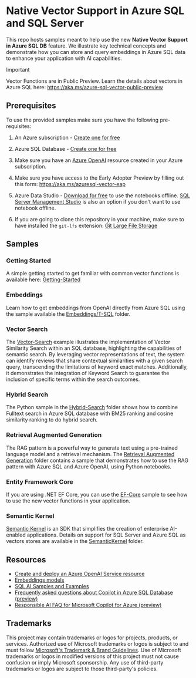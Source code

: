 # Native Vector Support in Azure SQL and SQL Server

This repo hosts samples meant to help use the new **Native Vector Support in Azure SQL DB** feature. We illustrate key technical concepts and demonstrate how you can store and query embeddings in Azure SQL data to enhance your application with AI capabilities.

> [!IMPORTANT]  
> Vector Functions are in Public Preview. Learn the details about vectors in Azure SQL here: https://aka.ms/azure-sql-vector-public-preview

## Prerequisites

To use the provided samples make sure you have the following pre-requisites:

1. An Azure subscription - [Create one for free](https://azure.microsoft.com/pricing/purchase-options/azure-account)

1. Azure SQL Database - [Create one for free](https:/learn.microsoft.com/azure/azure-sql/database/free-offer?view=azuresql)

1. Make sure you have an [Azure OpenAI](https://learn.microsoft.com/azure/ai-services/openai/overview) resource created in your Azure subscription.

1. Make sure you have access to the Early Adopter Preview by filling out this form: https://aka.ms/azuresql-vector-eap

1. Azure Data Studio - [Download for free](https://learn.microsoft.com/azure-data-studio/download-azure-data-studio) to use the notebooks offline. [SQL Server Management Studio](https://learn.microsoft.com/sql/ssms/download-sql-server-management-studio-ssms) is also an option if you don't want to use notebook offline.

1. If you are going to clone this repository in your machine, make sure to have installed the `git-lfs` extension: [Git Large File Storage](https://git-lfs.com/)

## Samples  

### Getting Started

A simple getting started to get familiar with common vector functions is available here: [Getting-Started](./Getting-Started/getting-started.ipynb)

### Embeddings

Learn how to get embeddings from OpenAI directly from Azure SQL using the sample available the [Embeddings/T-SQL](./Embeddings/T-SQL) folder.

### Vector Search

The [Vector-Search](./Vector-Search) example illustrates the implementation of Vector Similarity Search within an SQL database, highlighting the capabilities of semantic search. By leveraging vector representations of text, the system can identify reviews that share contextual similarities with a given search query, transcending the limitations of keyword exact matches. Additionally, it demonstrates the integration of Keyword Search to guarantee the inclusion of specific terms within the search outcomes.

### Hybrid Search

The Python sample in the [Hybrid-Search](./Hybrid-Search/) folder shows how to combine Fulltext search in Azure SQL database with BM25 ranking and cosine similarity ranking to do hybrid search.

### Retrieval Augmented Generation

The RAG pattern is a powerful way to generate text using a pre-trained language model and a retrieval mechanism. The [Retrieval Augmented Generation](./Retrieval-Augmented-Generation) folder contains a sample that demonstrates how to use the RAG pattern with Azure SQL and Azure OpenAI, using Python notebooks.

### Entity Framework Core

If you are using .NET EF Core, you can use the [EF-Core](./EF-Core) sample to see how to use the new vector functions in your application.

### Semantic Kernel

[Semantic Kernel](https://github.com/microsoft/semantic-kernel) is an SDK that simplifies the creation of enterprise AI-enabled applications. Details on support for SQL Server and Azure SQL as vectors stores are available in the [SemanticKernel](./SemanticKernel) folder.

## Resources

- [Create and deploy an Azure OpenAI Service resource](https://learn.microsoft.com/azure/ai-services/openai/how-to/create-resource?pivots=web-portal)
- [Embeddings models](https://learn.microsoft.com/azure/ai-services/openai/concepts/models#embeddings-models)
- [SQL AI Samples and Examples](https://aka.ms/sqlaisamples)
- [Frequently asked questions about Copilot in Azure SQL Database (preview)](https://learn.microsoft.com/azure/azure-sql/copilot/copilot-azure-sql-faq?view=azuresql)
- [Responsible AI FAQ for Microsoft Copilot for Azure (preview)](https://learn.microsoft.com/azure/copilot/responsible-ai-faq)

## Trademarks

This project may contain trademarks or logos for projects, products, or services. Authorized use of Microsoft trademarks or logos is subject to and must follow [Microsoft's Trademark & Brand Guidelines](https://www.microsoft.com/legal/intellectualproperty/trademarks/usage/general). Use of Microsoft trademarks or logos in modified versions of this project must not cause confusion or imply Microsoft sponsorship. Any use of third-party trademarks or logos are subject to those third-party's policies.
